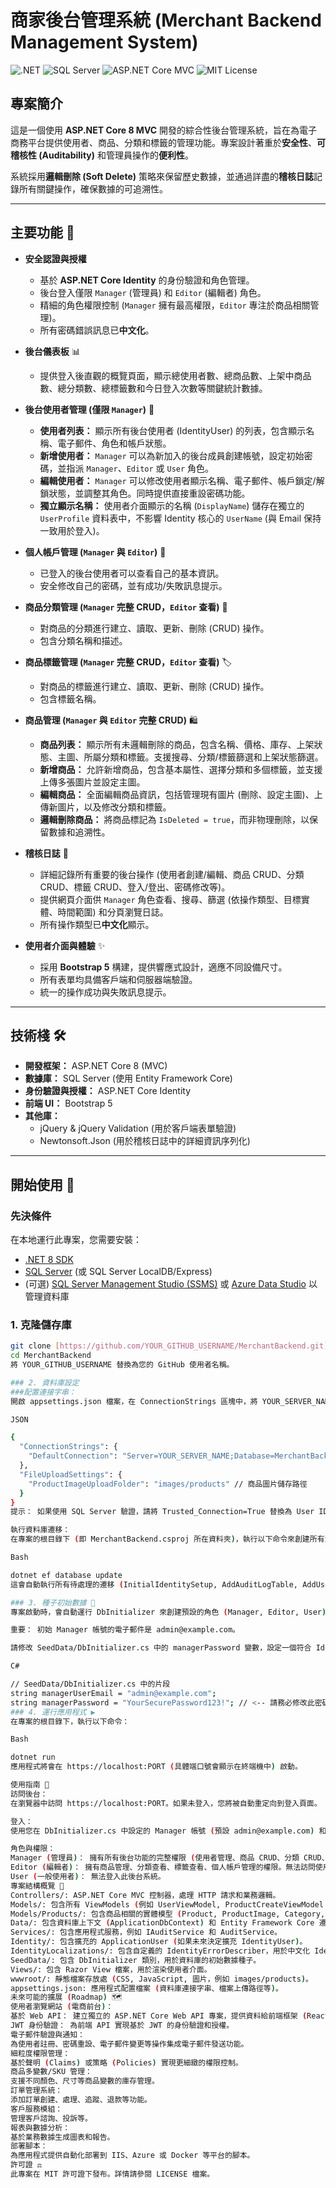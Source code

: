 ﻿# 商家後台管理系統 (Merchant Backend Management System)

![.NET](https://img.shields.io/badge/.NET-8.0-blue.svg)
![SQL Server](https://img.shields.io/badge/SQL_Server-grey.svg)
![ASP.NET Core MVC](https://img.shields.io/badge/ASP.NET_Core_MVC-purple.svg)
![MIT License](https://img.shields.io/badge/License-MIT-green.svg)

## 專案簡介

這是一個使用 **ASP.NET Core 8 MVC** 開發的綜合性後台管理系統，旨在為電子商務平台提供使用者、商品、分類和標籤的管理功能。專案設計著重於**安全性**、**可稽核性 (Auditability)** 和管理員操作的**便利性**。

系統採用**邏輯刪除 (Soft Delete)** 策略來保留歷史數據，並通過詳盡的**稽核日誌**記錄所有關鍵操作，確保數據的可追溯性。

---

## 主要功能 🚀

* **安全認證與授權**
    * 基於 **ASP.NET Core Identity** 的身份驗證和角色管理。
    * 後台登入僅限 `Manager` (管理員) 和 `Editor` (編輯者) 角色。
    * 精細的角色權限控制 (`Manager` 擁有最高權限，`Editor` 專注於商品相關管理)。
    * 所有密碼錯誤訊息已**中文化**。

* **後台儀表板** 📊
    * 提供登入後直觀的概覽頁面，顯示總使用者數、總商品數、上架中商品數、總分類數、總標籤數和今日登入次數等關鍵統計數據。

* **後台使用者管理 (僅限 `Manager`)** 👥
    * **使用者列表：** 顯示所有後台使用者 (IdentityUser) 的列表，包含顯示名稱、電子郵件、角色和帳戶狀態。
    * **新增使用者：** `Manager` 可以為新加入的後台成員創建帳號，設定初始密碼，並指派 `Manager`、`Editor` 或 `User` 角色。
    * **編輯使用者：** `Manager` 可以修改使用者顯示名稱、電子郵件、帳戶鎖定/解鎖狀態，並調整其角色。同時提供直接重設密碼功能。
    * **獨立顯示名稱：** 使用者介面顯示的名稱 (`DisplayName`) 儲存在獨立的 `UserProfile` 資料表中，不影響 Identity 核心的 `UserName` (與 Email 保持一致用於登入)。

* **個人帳戶管理 (`Manager` 與 `Editor`)** 👤
    * 已登入的後台使用者可以查看自己的基本資訊。
    * 安全修改自己的密碼，並有成功/失敗訊息提示。

* **商品分類管理 (`Manager` 完整 CRUD，`Editor` 查看)** 📂
    * 對商品的分類進行建立、讀取、更新、刪除 (CRUD) 操作。
    * 包含分類名稱和描述。

* **商品標籤管理 (`Manager` 完整 CRUD，`Editor` 查看)** 🏷️
    * 對商品的標籤進行建立、讀取、更新、刪除 (CRUD) 操作。
    * 包含標籤名稱。

* **商品管理 (`Manager` 與 `Editor` 完整 CRUD)** 🛍️
    * **商品列表：** 顯示所有未邏輯刪除的商品，包含名稱、價格、庫存、上架狀態、主圖、所屬分類和標籤。支援搜尋、分類/標籤篩選和上架狀態篩選。
    * **新增商品：** 允許新增商品，包含基本屬性、選擇分類和多個標籤，並支援上傳多張圖片並設定主圖。
    * **編輯商品：** 全面編輯商品資訊，包括管理現有圖片 (刪除、設定主圖)、上傳新圖片，以及修改分類和標籤。
    * **邏輯刪除商品：** 將商品標記為 `IsDeleted = true`，而非物理刪除，以保留數據和追溯性。

* **稽核日誌** 📜
    * 詳細記錄所有重要的後台操作 (使用者創建/編輯、商品 CRUD、分類 CRUD、標籤 CRUD、登入/登出、密碼修改等)。
    * 提供網頁介面供 `Manager` 角色查看、搜尋、篩選 (依操作類型、目標實體、時間範圍) 和分頁瀏覽日誌。
    * 所有操作類型已**中文化**顯示。

* **使用者介面與體驗** ✨
    * 採用 **Bootstrap 5** 構建，提供響應式設計，適應不同設備尺寸。
    * 所有表單均具備客戶端和伺服器端驗證。
    * 統一的操作成功與失敗訊息提示。

---

## 技術棧 🛠️

* **開發框架：** ASP.NET Core 8 (MVC)
* **數據庫：** SQL Server (使用 Entity Framework Core)
* **身份驗證與授權：** ASP.NET Core Identity
* **前端 UI：** Bootstrap 5
* **其他庫：**
    * jQuery & jQuery Validation (用於客戶端表單驗證)
    * Newtonsoft.Json (用於稽核日誌中的詳細資訊序列化)

---

## 開始使用 🏁

### 先決條件

在本地運行此專案，您需要安裝：

* [.NET 8 SDK](https://dotnet.microsoft.com/download/dotnet/8.0)
* [SQL Server](https://www.microsoft.com/en-us/sql-server/sql-server-downloads) (或 SQL Server LocalDB/Express)
* (可選) [SQL Server Management Studio (SSMS)](https://docs.microsoft.com/zh-tw/sql/ssms/download-sql-server-management-studio-ssms) 或 [Azure Data Studio](https://docs.microsoft.com/zh-tw/sql/azure-data-studio/) 以管理資料庫

### 1. 克隆儲存庫

```bash
git clone [https://github.com/YOUR_GITHUB_USERNAME/MerchantBackend.git](https://github.com/YOUR_GITHUB_USERNAME/MerchantBackend.git)
cd MerchantBackend
將 YOUR_GITHUB_USERNAME 替換為您的 GitHub 使用者名稱。

### 2. 資料庫設定
###配置連接字串：
開啟 appsettings.json 檔案，在 ConnectionStrings 區塊中，將 YOUR_SERVER_NAME 替換為您的 SQL Server 實例名稱。

JSON

{
  "ConnectionStrings": {
    "DefaultConnection": "Server=YOUR_SERVER_NAME;Database=MerchantBackendDb;Trusted_Connection=True;MultipleActiveResultSets=true;TrustServerCertificate=True"
  },
  "FileUploadSettings": {
    "ProductImageUploadFolder": "images/products" // 商品圖片儲存路徑
  }
}
提示： 如果使用 SQL Server 驗證，請將 Trusted_Connection=True 替換為 User ID=YourUser;Password=YourPassword;。

執行資料庫遷移：
在專案的根目錄下 (即 MerchantBackend.csproj 所在資料夾)，執行以下命令來創建所有資料庫表和關聯：

Bash

dotnet ef database update
這會自動執行所有待處理的遷移 (InitialIdentitySetup, AddAuditLogTable, AddUserProfileTable, AddCategoriesAndTagsTables, AddProductsAndRelations)。

### 3. 種子初始數據 🌱
專案啟動時，會自動運行 DbInitializer 來創建預設的角色 (Manager, Editor, User) 和一個初始的 Manager 帳號。

重要： 初始 Manager 帳號的電子郵件是 admin@example.com。

請修改 SeedData/DbInitializer.cs 中的 managerPassword 變數，設定一個符合 Identity 策略的強密碼，並記住它。

C#

// SeedData/DbInitializer.cs 中的片段
string managerUserEmail = "admin@example.com";
string managerPassword = "YourSecurePassword123!"; // <-- 請務必修改此密碼！
### 4. 運行應用程式 ▶️
在專案的根目錄下，執行以下命令：

Bash

dotnet run
應用程式將會在 https://localhost:PORT (具體端口號會顯示在終端機中) 啟動。

使用指南 📖
訪問後台：
在瀏覽器中訪問 https://localhost:PORT。如果未登入，您將被自動重定向到登入頁面。

登入：
使用您在 DbInitializer.cs 中設定的 Manager 帳號 (預設 admin@example.com) 和密碼登入。

角色與權限：
Manager (管理員)： 擁有所有後台功能的完整權限 (使用者管理、商品 CRUD、分類 CRUD、標籤 CRUD、稽核日誌查看、個人帳戶管理)。
Editor (編輯者)： 擁有商品管理、分類查看、標籤查看、個人帳戶管理的權限。無法訪問使用者管理和稽核日誌。
User (一般使用者)： 無法登入此後台系統。
專案結構概覽 📁
Controllers/: ASP.NET Core MVC 控制器，處理 HTTP 請求和業務邏輯。
Models/: 包含所有 ViewModels (例如 UserViewModel, ProductCreateViewModel 等) 和一些通用實體 (AuditLog, UserProfile)。
Models/Products/: 包含商品相關的實體模型 (Product, ProductImage, Category, Tag, ProductTag)。
Data/: 包含資料庫上下文 (ApplicationDbContext) 和 Entity Framework Core 遷移檔案。
Services/: 包含應用程式服務，例如 IAuditService 和 AuditService。
Identity/: 包含擴充的 ApplicationUser (如果未來決定擴充 IdentityUser)。
IdentityLocalizations/: 包含自定義的 IdentityErrorDescriber，用於中文化 Identity 的錯誤訊息。
SeedData/: 包含 DbInitializer 類別，用於資料庫的初始數據種子。
Views/: 包含 Razor View 檔案，用於渲染使用者介面。
wwwroot/: 靜態檔案存放處 (CSS, JavaScript, 圖片，例如 images/products)。
appsettings.json: 應用程式配置檔案 (資料庫連接字串、檔案上傳路徑等)。
未來可能的擴展 (Roadmap) 🗺️
使用者瀏覽網站 (電商前台)：
基於 Web API： 建立獨立的 ASP.NET Core Web API 專案，提供資料給前端框架 (React, Angular, Vue.js 等) 構建的電商前台。
JWT 身份驗證： 為前端 API 實現基於 JWT 的身份驗證和授權。
電子郵件驗證與通知：
為使用者註冊、密碼重設、電子郵件變更等操作集成電子郵件發送功能。
細粒度權限管理：
基於聲明 (Claims) 或策略 (Policies) 實現更細緻的權限控制。
商品多變數/SKU 管理：
支援不同顏色、尺寸等商品變數的庫存管理。
訂單管理系統：
添加訂單創建、處理、追蹤、退款等功能。
客戶服務模組：
管理客戶諮詢、投訴等。
報表與數據分析：
基於業務數據生成圖表和報告。
部署腳本：
為應用程式提供自動化部署到 IIS、Azure 或 Docker 等平台的腳本。
許可證 ⚖️
此專案在 MIT 許可證下發布。詳情請參閱 LICENSE 檔案。
